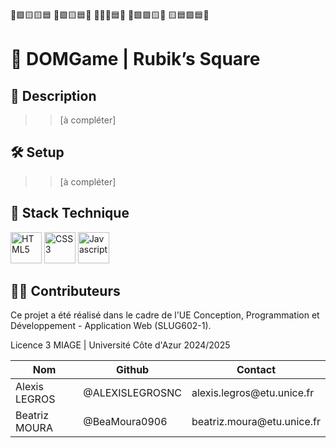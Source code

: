 🔴🟩🟨🟨🟦
🩷🟩🟨🟦🩷
🩷🔴🔴🟦🩷
🔴🟩🟩🟨🩷
🟨🟦🟩🟦🔴

# 🧊 DOMGame | Rubik’s Square

 ## 📒 Description
 >>[à compléter]

 ## 🛠️ Setup
 >>[à compléter]

## 🧰 Stack Technique
<img style="height:50px;" src="https://cdn-icons-png.flaticon.com/512/1216/1216733.png"
alt="HTML5"
title="HTML5"/>
<img style="height:50px;" src="https://upload.wikimedia.org/wikipedia/commons/thumb/6/62/CSS3_logo.svg/2048px-CSS3_logo.svg.png"
alt="CSS3"
title="CSS3"/>
<img style="height:50px;" src="https://i.pinimg.com/736x/13/40/7c/13407c12f50f08d328800c3caef43f61.jpg" 
alt="Javascript"
title="Javascript"/>

## 👨‍💻 Contributeurs

Ce projet a été réalisé dans le cadre de l'UE Conception, Programmation et Développement - Application Web (SLUG602-1).

Licence 3 MIAGE | Université Côte d'Azur 2024/2025

<table>
<thead>
<tr>
<th>Nom</th>
<th>Github</th>
<th>Contact</th>
</tr>
</thead>
<tbody>
<tr>
<td>Alexis LEGROS</td>
<td>@ALEXISLEGROSNC</td>
<td>alexis.legros@etu.unice.fr</td>
</tr>
<tr>
<td>Beatriz MOURA</td>
<td>@BeaMoura0906</td>
<td>beatriz.moura@etu.unice.fr</td>
</tr>
</tbody>
</table>